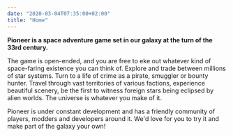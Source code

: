 ```yaml
---
date: "2020-03-04T07:35:00+02:00"
title: "Home"
---
```


**Pioneer is a space adventure game set in our galaxy at the turn of the 33rd century.**

The game is open-ended, and you are free to eke out whatever kind of space-faring existence you can think of. Explore and trade between millions of star systems. Turn to a life of crime as a pirate, smuggler or bounty hunter. Travel through vast territories of various factions, experience beautiful scenery, be the first to witness foreign stars being eclipsed by alien worlds. The universe is whatever you make of it.

Pioneer is under constant development and has a friendly community of players, modders and developers around it. We'd love for you to try it and make part of the galaxy your own!
